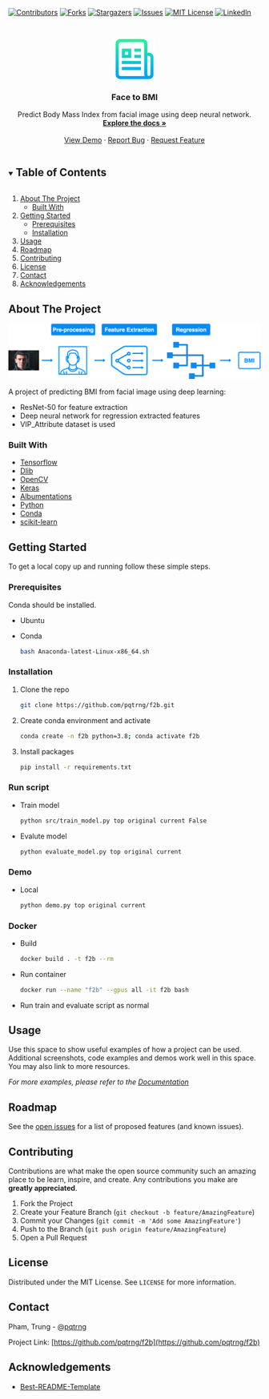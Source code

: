 [![Contributors][contributors-shield]][contributors-url]
[![Forks][forks-shield]][forks-url]
[![Stargazers][stars-shield]][stars-url]
[![Issues][issues-shield]][issues-url]
[![MIT License][license-shield]][license-url]
[![LinkedIn][linkedin-shield]][linkedin-url]

<!-- PROJECT LOGO -->
<br />
<p align="center">
  <a href="https://github.com/pqtrng/f2b">
    <img src="report/images/logo.png" alt="Logo" width="80" height="80">
  </a>

  <h3 align="center">Face to BMI</h3>

  <p align="center">
    Predict Body Mass Index from facial image using deep neural network.
    <br />
    <a href="https://github.com/pqtrng/f2b"><strong>Explore the docs »</strong></a>
    <br />
    <br />
    <a href="https://github.com/pqtrng/f2b">View Demo</a>
    ·
    <a href="https://github.com/pqtrng/f2b/issues">Report Bug</a>
    ·
    <a href="https://github.com/pqtrng/f2b/issues">Request Feature</a>
  </p>
</p>

<!-- TABLE OF CONTENTS -->
<details open="open">
  <summary><h2 style="display: inline-block">Table of Contents</h2></summary>
  <ol>
    <li>
      <a href="#about-the-project">About The Project</a>
      <ul>
        <li><a href="#built-with">Built With</a></li>
      </ul>
    </li>
    <li>
      <a href="#getting-started">Getting Started</a>
      <ul>
        <li><a href="#prerequisites">Prerequisites</a></li>
        <li><a href="#installation">Installation</a></li>
      </ul>
    </li>
    <li><a href="#usage">Usage</a></li>
    <li><a href="#roadmap">Roadmap</a></li>
    <li><a href="#contributing">Contributing</a></li>
    <li><a href="#license">License</a></li>
    <li><a href="#contact">Contact</a></li>
    <li><a href="#acknowledgements">Acknowledgements</a></li>
  </ol>
</details>

<!-- ABOUT THE PROJECT -->
## About The Project

[![Product Name Screen Shot][product-screenshot]](https://example.com)

A project of predicting BMI from facial image using deep learning:

- ResNet-50 for feature extraction
- Deep neural network for regression extracted features
- VIP_Attribute dataset is used

### Built With

- [Tensorflow](https://www.tensorflow.org/)
- [Dlib](http://dlib.net/)
- [OpenCV](https://opencv.org/)
- [Keras](https://keras.io/)
- [Albumentations](https://albumentations.ai/)
- [Python](https://www.python.org/)
- [Conda](https://docs.conda.io/en/latest/)
- [scikit-learn](https://scikit-learn.org/stable/)

<!-- GETTING STARTED -->
## Getting Started

To get a local copy up and running follow these simple steps.

### Prerequisites

Conda should be installed.

- Ubuntu

- Conda

  ```sh
  bash Anaconda-latest-Linux-x86_64.sh
  ```

### Installation

1. Clone the repo

   ```sh
   git clone https://github.com/pqtrng/f2b.git
   ```

2. Create conda environment and activate

   ```sh
   conda create -n f2b python=3.8; conda activate f2b
   ```

3. Install packages

   ```sh
   pip install -r requirements.txt
   ```

### Run script

- Train model

   ```sh
   python src/train_model.py top original current False
   ```

- Evalute model

   ```sh
   python evaluate_model.py top original current
   ```

### Demo

- Local

  ```sh
  python demo.py top original current
  ```

### Docker

- Build

  ```sh
  docker build . -t f2b --rm
  ```

- Run container

  ```sh
  docker run --name "f2b" --gpus all -it f2b bash
  ```

- Run train and evaluate script as normal

<!-- USAGE EXAMPLES -->
## Usage

Use this space to show useful examples of how a project can be used. Additional screenshots, code examples and demos work well in this space. You may also link to more resources.

_For more examples, please refer to the [Documentation](https://example.com)_

<!-- ROADMAP -->
## Roadmap

See the [open issues](https://github.com/pqtrng/f2b/issues) for a list of proposed features (and known issues).

<!-- CONTRIBUTING -->
## Contributing

Contributions are what make the open source community such an amazing place to be learn, inspire, and create. Any contributions you make are **greatly appreciated**.

1. Fork the Project
2. Create your Feature Branch (`git checkout -b feature/AmazingFeature`)
3. Commit your Changes (`git commit -m 'Add some AmazingFeature'`)
4. Push to the Branch (`git push origin feature/AmazingFeature`)
5. Open a Pull Request

<!-- LICENSE -->
## License

Distributed under the MIT License. See `LICENSE` for more information.

<!-- CONTACT -->
## Contact

Pham, Trung - [@pqtrng](https://twitter.com/pqtrng)

Project Link: [https://github.com/pqtrng/f2b](https://github.com/pqtrng/f2b)

<!-- ACKNOWLEDGEMENTS -->
## Acknowledgements

- [Best-README-Template](https://github.com/othneildrew/Best-README-Template)

<!-- MARKDOWN LINKS & IMAGES -->
<!-- https://www.markdownguide.org/basic-syntax/#reference-style-links -->
[contributors-shield]:  https://img.shields.io/github/contributors/pqtrng/f2b.svg?style=for-the-badge
[contributors-url]: https://github.com/pqtrng/f2b/graphs/contributors
[forks-shield]: https://img.shields.io/github/forks/pqtrng/f2b.svg?style=for-the-badge
[forks-url]: https://github.com/pqtrng/f2b/network/members
[stars-shield]: https://img.shields.io/github/stars/pqtrng/f2b.svg?style=for-the-badge
[stars-url]: https://github.com/pqtrng/f2b/stargazers
[issues-shield]: https://img.shields.io/github/issues/pqtrng/f2b.svg?style=for-the-badge
[issues-url]: https://github.com/pqtrng/f2b/issues
[license-shield]: https://img.shields.io/github/license/pqtrng/f2b.svg?style=for-the-badge
[license-url]: https://github.com/pqtrng/f2b/blob/main/LICENSE
[linkedin-shield]: https://img.shields.io/badge/-LinkedIn-black.svg?style=for-the-badge&logo=linkedin&colorB=555
[linkedin-url]: https://linkedin.com/in/pqtrng
[product-screenshot]: report/images/bmi_process.png
